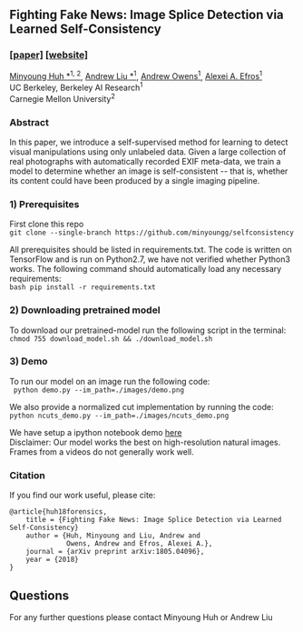 ## Fighting Fake News: Image Splice Detection via Learned Self-Consistency
### [[paper]](https://arxiv.org/pdf/1805.04096.pdf) [[website]](https://minyoungg.github.io/selfconsistency/)

[Minyoung Huh *<sup>1, 2</sup>](https://minyounghuh.com), [Andrew Liu *<sup>1</sup>](http://andrewhliu.github.io/), [Andrew Owens<sup>1</sup>](http://andrewowens.com/), [Alexei A. Efros<sup>1</sup>](https://people.eecs.berkeley.edu/~efros/)  
UC Berkeley, Berkeley AI Research<sup>1</sup>  
Carnegie Mellon University<sup>2</sup> 
### Abstract
In this paper, we introduce a self-supervised method for
learning to detect visual manipulations using only unlabeled data. Given a large collection of real photographs with automatically recorded EXIF meta-data, we train a model to determine whether an image is self-consistent -- that is, whether its content could have been produced by a single imaging pipeline.
    
### 1) Prerequisites
First clone this repo  
```git clone --single-branch https://github.com/minyoungg/selfconsistency```

All prerequisites should be listed in requirements.txt. The code is written on TensorFlow and is run on Python2.7, we have not verified whether Python3 works. The following command should automatically load any necessary requirements:  
```bash pip install -r requirements.txt```

### 2) Downloading pretrained model
To download our pretrained-model run the following script in the terminal:   
```chmod 755 download_model.sh && ./download_model.sh ```

### 3) Demo
To run our model on an image run the following code:   
``` python demo.py --im_path=./images/demo.png```

We also provide a normalized cut implementation by running the code:
``` python ncuts_demo.py --im_path=./images/ncuts_demo.png```

We have setup a ipython notebook demo [here](demo.ipynb)   
Disclaimer: Our model works the best on high-resolution natural images. Frames from a videos do not generally work well.

### Citation
If you find our work useful, please cite:   
```
@article{huh18forensics,
    title = {Fighting Fake News: Image Splice Detection via Learned Self-Consistency}
    author = {Huh, Minyoung and Liu, Andrew and
              Owens, Andrew and Efros, Alexei A.},
    journal = {arXiv preprint arXiv:1805.04096},
    year = {2018}
}
```

## Questions  
For any further questions please contact Minyoung Huh or Andrew Liu
